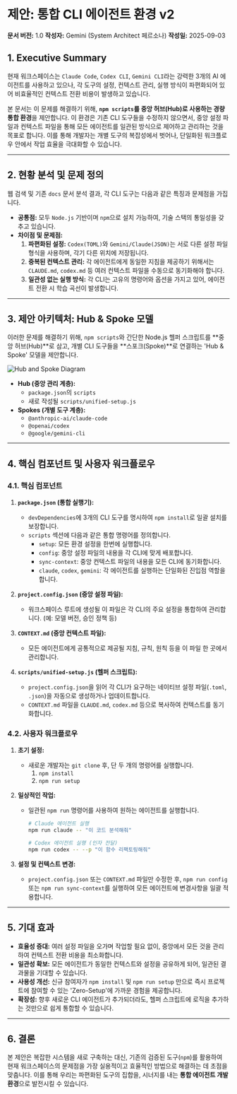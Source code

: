 # 제안: 통합 CLI 에이전트 환경 v2

**문서 버전:** 1.0
**작성자:** Gemini (System Architect 페르소나)
**작성일:** 2025-09-03

## 1. Executive Summary

현재 워크스페이스는 `Claude Code`, `Codex CLI`, `Gemini CLI`라는 강력한 3개의 AI 에이전트를 사용하고 있으나, 각 도구의 설정, 컨텍스트 관리, 실행 방식이 파편화되어 있어 비효율적인 컨텍스트 전환 비용이 발생하고 있습니다.

본 문서는 이 문제를 해결하기 위해, **`npm scripts`를 중앙 허브(Hub)로 사용하는 경량 통합 환경**을 제안합니다. 이 환경은 기존 CLI 도구들을 수정하지 않으면서, 중앙 설정 파일과 컨텍스트 파일을 통해 모든 에이전트를 일관된 방식으로 제어하고 관리하는 것을 목표로 합니다. 이를 통해 개발자는 개별 도구의 복잡성에서 벗어나, 단일화된 워크플로우 안에서 작업 효율을 극대화할 수 있습니다.

---

## 2. 현황 분석 및 문제 정의

웹 검색 및 기존 `docs` 문서 분석 결과, 각 CLI 도구는 다음과 같은 특징과 문제점을 가집니다.

- **공통점:** 모두 `Node.js` 기반이며 `npm`으로 설치 가능하여, 기술 스택의 통일성을 갖추고 있습니다.
- **차이점 및 문제점:**
    1.  **파편화된 설정:** `Codex(TOML)`와 `Gemini/Claude(JSON)`는 서로 다른 설정 파일 형식을 사용하며, 각기 다른 위치에 저장됩니다.
    2.  **중복된 컨텍스트 관리:** 각 에이전트에게 동일한 지침을 제공하기 위해서는 `CLAUDE.md`, `codex.md` 등 여러 컨텍스트 파일을 수동으로 동기화해야 합니다.
    3.  **일관성 없는 실행 방식:** 각 CLI는 고유의 명령어와 옵션을 가지고 있어, 에이전트 전환 시 학습 곡선이 발생합니다.

---

## 3. 제안 아키텍처: Hub & Spoke 모델

이러한 문제를 해결하기 위해, `npm scripts`와 간단한 Node.js 헬퍼 스크립트를 **중앙 허브(Hub)**로 삼고, 개별 CLI 도구들을 **스포크(Spoke)**로 연결하는 'Hub & Spoke' 모델을 제안합니다.

![Hub and Spoke Diagram](https://i.imgur.com/rG4J4gB.png) <!--- A conceptual diagram would go here --->

-   **Hub (중앙 관리 계층):**
    -   `package.json`의 `scripts`
    -   새로 작성될 `scripts/unified-setup.js`
-   **Spokes (개별 도구 계층):**
    -   `@anthropic-ai/claude-code`
    -   `@openai/codex`
    -   `@google/gemini-cli`

---

## 4. 핵심 컴포넌트 및 사용자 워크플로우

### 4.1. 핵심 컴포넌트

1.  **`package.json` (통합 실행기):**
    -   `devDependencies`에 3개의 CLI 도구를 명시하여 `npm install`로 일괄 설치를 보장합니다.
    -   `scripts` 섹션에 다음과 같은 통합 명령어를 정의합니다.
        -   `setup`: 모든 환경 설정을 한번에 실행합니다.
        -   `config`: 중앙 설정 파일의 내용을 각 CLI에 맞게 배포합니다.
        -   `sync-context`: 중앙 컨텍스트 파일의 내용을 모든 CLI에 동기화합니다.
        -   `claude`, `codex`, `gemini`: 각 에이전트를 실행하는 단일화된 진입점 역할을 합니다.

2.  **`project.config.json` (중앙 설정 파일):**
    -   워크스페이스 루트에 생성될 이 파일은 각 CLI의 주요 설정을 통합하여 관리합니다. (예: 모델 버전, 승인 정책 등)

3.  **`CONTEXT.md` (중앙 컨텍스트 파일):**
    -   모든 에이전트에게 공통적으로 제공될 지침, 규칙, 원칙 등을 이 파일 한 곳에서 관리합니다.

4.  **`scripts/unified-setup.js` (헬퍼 스크립트):**
    -   `project.config.json`을 읽어 각 CLI가 요구하는 네이티브 설정 파일(`.toml`, `.json`)을 자동으로 생성하거나 업데이트합니다.
    -   `CONTEXT.md` 파일을 `CLAUDE.md`, `codex.md` 등으로 복사하여 컨텍스트를 동기화합니다.

### 4.2. 사용자 워크플로우

1.  **초기 설정:**
    -   새로운 개발자는 `git clone` 후, 단 두 개의 명령어를 실행합니다.
        1.  `npm install`
        2.  `npm run setup`

2.  **일상적인 작업:**
    -   일관된 `npm run` 명령어를 사용하여 원하는 에이전트를 실행합니다.
        ```bash
        # Claude 에이전트 실행
        npm run claude -- "이 코드 분석해줘"

        # Codex 에이전트 실행 (인자 전달)
        npm run codex -- --p "이 함수 리팩토링해줘"
        ```

3.  **설정 및 컨텍스트 변경:**
    -   `project.config.json` 또는 `CONTEXT.md` 파일만 수정한 후, `npm run config` 또는 `npm run sync-context`를 실행하여 모든 에이전트에 변경사항을 일괄 적용합니다.

---

## 5. 기대 효과

-   **효율성 증대:** 여러 설정 파일을 오가며 작업할 필요 없이, 중앙에서 모든 것을 관리하여 컨텍스트 전환 비용을 최소화합니다.
-   **일관성 확보:** 모든 에이전트가 동일한 컨텍스트와 설정을 공유하게 되어, 일관된 결과물을 기대할 수 있습니다.
-   **사용성 개선:** 신규 참여자가 `npm install` 및 `npm run setup` 만으로 즉시 프로젝트에 참여할 수 있는 'Zero-Setup'에 가까운 경험을 제공합니다.
-   **확장성:** 향후 새로운 CLI 에이전트가 추가되더라도, 헬퍼 스크립트에 로직을 추가하는 것만으로 쉽게 통합할 수 있습니다.

---

## 6. 결론

본 제안은 복잡한 시스템을 새로 구축하는 대신, 기존의 검증된 도구(`npm`)를 활용하여 현재 워크스페이스의 문제점을 가장 실용적이고 효율적인 방법으로 해결하는 데 초점을 맞춥니다. 이를 통해 우리는 파편화된 도구의 집합을, 시너지를 내는 **통합 에이전트 개발 환경**으로 발전시킬 수 있습니다.
